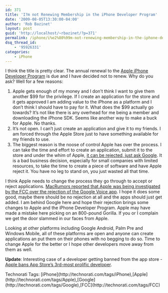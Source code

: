 ```yaml
---
id: 371
title: 'I?m not Renewing Membership in the iPhone Developer Program'
date: '2009-08-05T13:30:00-04:00'
author: 'Rob Bazinet'
layout: post
guid: 'http://localhost/~rbazinet/?p=371'
permalink: /iphone/i%e2%80%99m-not-renewing-membership-in-the-iphone-developer-program/
dsq_thread_id:
    - '95926331'
categories:
    - iPhone
---
```


I think the title is pretty clear. The annual renewal to the [Apple iPhone Developer Program](http://developer.apple.com/iPhone/program/) is due and I have decided not to renew. Why do you ask? Well for a few reasons:

1. Apple gets enough of my money and I don’t think I want to give them another $99 for the privilege. If I create an application for the store and it gets approved I am adding value to the iPhone as a platform and I don’t think I should have to pay for it. What does the $99 actually go towards? It’s not like there is any overhead for me being a member and downloading the iPhone SDK. Seems like another way to make a buck for Apple. No thanks.
2. It’s not open. I can’t just create an application and give it to my friends. I am forced through the Apple Store just to have something available for my friends to use.
3. The biggest reason is the noose of control Apple has over the process. I can take the time and effort to create an application, submit it to the store and under the whim of Apple, [it can be rejected, just ask Google](http://www.macworld.com/article/141939/2009/07/googlevoice_apps.html). It is a bad business decision, especially for small companies with limited resources, to take the time to create a piece of software and have Apple reject it. You have no leg to stand on, you just wasted all that time.

I think Apple needs to change the process they go through to accept or reject applications. [MacRumors reported that Apple was being investigated by the FCC over the rejection of the Google Voice app](http://www.macrumors.com/2009/07/31/fcc-investigating-apples-rejection-of-google-voice-iphone-application/). I hope it does some good, maybe there should be no rejection at all and the apps should just get added. I am behind Google here and hope their rejection brings some changes to Apple and the iPhone Developer Program. Apple may have made a mistake here picking on an 800-pound Gorilla. If you or I complain we get the door slammed in our faces from Apple.

Looking at other platforms including Google Android, Palm Pre and Windows Mobile, all of these platforms are open and anyone can create applications an put them on their phones with no begging to do so. Time to change Apple for the better or I hope other developers move away from them as well.

**Update**: Interesting case of a developer getting banned from the app store - [Apple bans App Store’s 3rd-most prolific developer](http://www.mobilecrunch.com/2009/08/03/apple-bans-app-stores-3rd-most-prolific-developer/ "Apple bans App Store’s 3rd-most prolific developer").

<div class="wlWriterEditableSmartContent" id="scid:0767317B-992E-4b12-91E0-4F059A8CECA8:fa60c2b5-55b4-490a-820b-acb209286925" style="margin: 0px; padding: 0px; display: inline; float: none;">Technorati Tags: [iPhone](http://technorati.com/tags/iPhone),[Apple](http://technorati.com/tags/Apple),[Google](http://technorati.com/tags/Google),[FCC](http://technorati.com/tags/FCC)</div>